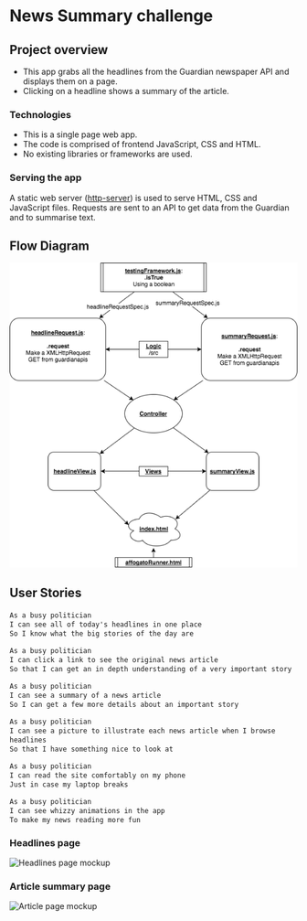 # News Summary challenge

## Project overview
- This app grabs all the headlines from the Guardian newspaper API and displays them on a page.
- Clicking on a headline shows a summary of the article.

### Technologies
- This is a single page web app.
- The code is comprised of frontend JavaScript, CSS and HTML.
- No existing libraries or frameworks are used.

### Serving the app
A static web server ([http-server](https://www.npmjs.com/package/http-server)) is used to serve HTML, CSS and JavaScript files. Requests are sent to an API to get data from the Guardian and to summarise text.

## Flow Diagram
![Headlines page mockup](/images/newsAPI.png)

## User Stories

```
As a busy politician
I can see all of today's headlines in one place
So I know what the big stories of the day are
```

```
As a busy politician
I can click a link to see the original news article
So that I can get an in depth understanding of a very important story
```

```
As a busy politician
I can see a summary of a news article
So I can get a few more details about an important story
```

```
As a busy politician
I can see a picture to illustrate each news article when I browse headlines
So that I have something nice to look at
```

```
As a busy politician
I can read the site comfortably on my phone
Just in case my laptop breaks
```

```
As a busy politician
I can see whizzy animations in the app
To make my news reading more fun
```

### Headlines page

![Headlines page mockup](/images/news-summary-project-headlines-page-mockup.png)

### Article summary page

![Article page mockup](/images/news-summary-project-article-page-mockup.png)
